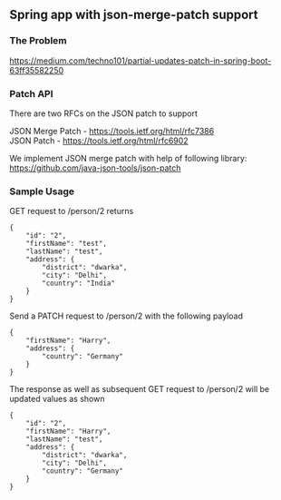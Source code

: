 ## Spring app with json-merge-patch support

### The Problem
https://medium.com/techno101/partial-updates-patch-in-spring-boot-63ff35582250

### Patch API
There are two RFCs on the JSON patch to support

JSON Merge Patch - https://tools.ietf.org/html/rfc7386 <br/>
JSON Patch - https://tools.ietf.org/html/rfc6902

We implement JSON merge patch with help of following library:
https://github.com/java-json-tools/json-patch

### Sample Usage
GET request to /person/2 returns <br>

``` 
{
    "id": "2",
    "firstName": "test",
    "lastName": "test",
    "address": {
        "district": "dwarka",
        "city": "Delhi",
        "country": "India"
    }
}
```

Send a PATCH request to /person/2 with the following payload

``` 
{
    "firstName": "Harry",
    "address": {
        "country": "Germany"
    }
}
```

The response as well as subsequent GET request to /person/2 will be updated values as shown
``` 
{
    "id": "2",
    "firstName": "Harry",
    "lastName": "test",
    "address": {
        "district": "dwarka",
        "city": "Delhi",
        "country": "Germany"
    }
}
```